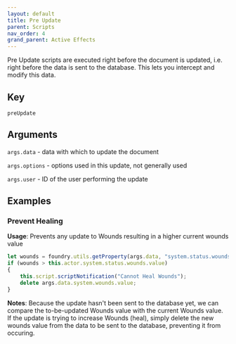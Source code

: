 ```yaml
---
layout: default
title: Pre Update
parent: Scripts
nav_order: 4
grand_parent: Active Effects
---
```


Pre Update scripts are executed right before the document is updated, i.e. right before the data is sent to the database. This lets you intercept and modify this data.

## Key

`preUpdate`

## Arguments 

`args.data` - data with which to update the document

`args.options` - options used in this update, not generally used

`args.user` - ID of the user performing the update

## Examples

### Prevent Healing

**Usage**: Prevents any update to Wounds resulting in a higher current wounds value

```js
let wounds = foundry.utils.getProperty(args.data, "system.status.wounds.value")
if (wounds > this.actor.system.status.wounds.value)
{
	this.script.scriptNotification("Cannot Heal Wounds");
    delete args.data.system.wounds.value;
}
```

**Notes**: Because the update hasn't been sent to the database yet, we can compare the to-be-updated Wounds value with the current Wounds value. If the update is trying to increase Wounds (heal), simply delete the new wounds value from the data to be sent to the database, preventing it from occuring. 